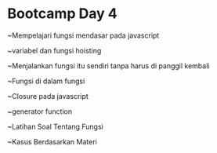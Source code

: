 # Bootcamp Day 4

~Mempelajari fungsi mendasar pada javascript

~variabel dan fungsi hoisting

~Menjalankan fungsi itu sendiri tanpa harus di panggil kembali

~Fungsi di dalam fungsi 

~Closure pada javascript

~generator function

~Latihan Soal Tentang Fungsi

~Kasus Berdasarkan Materi

